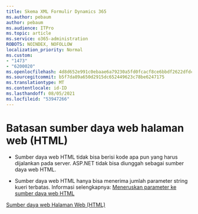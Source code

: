 ```yaml
---
title: Skema XML Formulir Dynamics 365
ms.author: pebaum
author: pebaum
ms.audience: ITPro
ms.topic: article
ms.service: o365-administration
ROBOTS: NOINDEX, NOFOLLOW
localization_priority: Normal
ms.custom:
- "1473"
- "6200020"
ms.openlocfilehash: 4d8d652e991c0ebaae6a79230a5fd0fcacf8ce6bbdf2622dfdcc448cc7e2353c
ms.sourcegitcommit: b5f7da89a650d2915dc652449623c78be6247175
ms.translationtype: MT
ms.contentlocale: id-ID
ms.lasthandoff: 08/05/2021
ms.locfileid: "53947266"
---
```

# <a name="webpage-html-web-resources-limitations"></a>Batasan sumber daya web halaman web (HTML)

* Sumber daya web HTML tidak bisa berisi kode apa pun yang harus dijalankan pada server. ASP.NET tidak bisa diunggah sebagai sumber daya web HTML.

* Sumber daya web HTML hanya bisa menerima jumlah parameter string kueri terbatas. Informasi selengkapnya: [Meneruskan parameter ke sumber daya web HTML](https://docs.microsoft.com/dynamics365/customer-engagement/developer/webpage-html-web-resources#BKMK_PassingParametersToWebResources)

[Sumber daya web Halaman Web (HTML)](https://docs.microsoft.com/dynamics365/customer-engagement/developer/webpage-html-web-resources)
